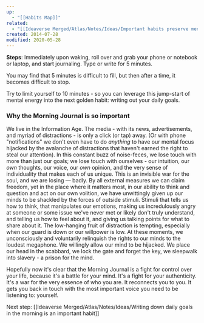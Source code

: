 ```yaml
---
up:
  - "[[Habits Map]]"
related:
  - "[[Ideaverse Merged/Atlas/Notes/Ideas/Important habits preserve mental clarity and a sense of control]]"
created: 2014-07-28
modified: 2020-05-28
---
```


**Steps**:
Immediately upon waking, roll over and grab your phone or notebook or laptop, and start journaling. Type or write for 5 minutes. 

You may find that 5 minutes is difficult to fill, but then after a time, it becomes difficult to stop. 

Try to limit yourself to 10 minutes - so you can leverage this jump-start of mental energy into the next golden habit: writing out your daily goals.

### Why the Morning Journal is so important
We live in the Information Age. The media - with its news, advertisements, and myriad of distractions - is only a click (or tap) away. (Or with phone "notifications" we don't even have to do *anything* to have our mental focus  hijacked by the avalanche of distractions that haven't earned the right to steal our attention). In this constant buzz of noise-feces, we lose touch with more than just our goals; we lose touch with ourselves - our intuition, our *own* thoughts, our voice, our *own* opinion, and the very sense of individuality that makes each of us unique. This is an invisible war for the soul, and we are losing — badly. By all external measures we can claim freedom, yet in the place where it matters most, in our ability to think and question and act on our own volition, we have unwittingly given up our minds to be shackled by the forces of outside stimuli. Stimuli that tells us how to think, that manipulates our emotions, making us incredulously angry at someone or some issue we've never met or likely don't truly understand, and telling us how to feel about it, and giving us talking points for what to share about it. The low-hanging fruit of distraction is tempting, especially when our guard is down or our willpower is low. At these moments, we unconsciously and voluntarily relinquish the rights to our minds to the loudest megaphone. We willingly allow our mind to be hijacked. We place our head in the scabbard, we lock the gate and forget the key, we sleepwalk into slavery - a prison for the mind.

Hopefully now it's clear that the Morning Journal is a fight for control over your life, because it's a battle for your mind. It's a fight for your authenticity. It's a war for the very essence of who you are. It reconnects you to you. It gets you back in touch with the most important voice you need to be listening to: yourself. 

Next step: [[Ideaverse Merged/Atlas/Notes/Ideas/Writing down daily goals in the morning is an important habit]]

